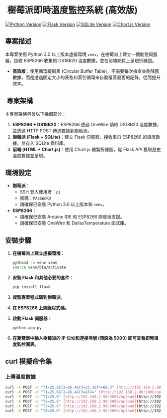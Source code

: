 # ️ 樹莓派即時溫度監控系統 (高效版)

[![Python Version](https://img.shields.io/badge/python-3.0+-blue.svg)](https://www.python.org/downloads/)
[![Flask Version](https://img.shields.io/badge/flask-latest-green.svg)](https://flask.palletsprojects.com/en/latest/)
[![SQLite Version](https://img.shields.io/badge/sqlite-latest-yellow.svg)](https://www.sqlite.org/index.html)
[![Chart.js Version](https://img.shields.io/badge/chart.js-latest-orange.svg)](https://www.chartjs.org/)

##  專案描述

本專案使用 Python 3.0 以上版本虛擬環境 `venv`，在樹莓派上建立一個動態伺服器，接收 ESP8266 收集的 DS18B20 溫度數據，並在前端網頁上呈現折線圖。

* **高效版**：使用循環緩衝表 (Circular Buffer Table)，不需要每次檢查並刪除舊數據，而是透過固定大小的表格和索引循環來自動覆蓋最舊的記錄，從而提升效率。

## ️ 專案架構

本專案架構包含以下幾個部分：

1.  **ESP8266 + DS18B20**：ESP8266 透過 OneWire 讀取 DS18B20 溫度數據，並透過 HTTP POST 傳送數據到樹莓派。
2.  **樹莓派 (Flask + SQLite)**：建立 Flask 伺服器，接收來自 ESP8266 的溫度數據，並存入 SQLite 資料庫。
3.  **前端 (HTML + Chart.js)**：使用 Chart.js 繪製折線圖，從 Flask API 獲取歷史溫度數據並呈現。

##  環境設定

* **樹莓派**：
    * SSH 登入使用者：`pi`
    * 密碼：`PASSWORD`
    * 請確保已安裝 Python 3.0 以上版本和 `venv`。
* **ESP8266**：
    * 請確保已安裝 Arduino IDE 和 ESP8266 開發板支援。
    * 請確保已安裝 OneWire 和 DallasTemperature 函式庫。

##  安裝步驟

1.  **在樹莓派上建立虛擬環境：**

    ```bash
    python3 -m venv venv
    source venv/bin/activate
    ```

2.  **安裝 Flask 和其他必要的套件：**

    ```bash
    pip install flask
    ```

3.  **複製專案程式碼到樹莓派。**

4.  **在 ESP8266 上燒錄程式碼。**

5.  **啟動 Flask 伺服器：**

    ```bash
    python app.py
    ```

6.  **在瀏覽器中輸入樹莓派的 IP 位址和連接埠號 (預設為 5000) 即可查看即時溫度監控圖表。**

##  curl 模擬命令集

### 上傳溫度數據

```bash
curl -X POST -d "T1=25.6&T2=26.4&T3=25.3&T4=60.3" [http://192.168.2.90:5000/upload](http://192.168.2.90:5000/upload)
curl -X POST -d "T1=25.6&T2=26.4&T3=&T4=" [http://192.168.2.90:5000/upload](http://192.168.2.90:5000/upload)
curl -X POST -d "T1=25.6" [http://192.168.2.90:5000/upload](http://192.168.2.90:5000/upload)
curl -X POST -d "T2=25.6" [http://192.168.2.90:5000/upload](http://192.168.2.90:5000/upload)
curl -X POST -d "T3=25.6" [http://192.168.2.90:5000/upload](http://192.168.2.90:5000/upload)
curl -X POST -d "T4=25.6" [http://192.168.2.90:5000/upload](http://192.168.2.90:5000/upload)
